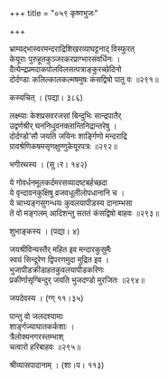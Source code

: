 +++
title = "०५९ कृष्णभुजः"

+++


भ्राम्यद्भास्वरमन्दराद्रिशिखरव्याघट्टनाद् विस्फुरत्  
केयूराः पुरुहूतकुञ्जरकरप्राग्भारसंवर्धिनः ।  
दैत्येन्द्रप्रमदाकपोलविलसत्पत्राङ्कुरच्छेदिनो  
दोर्दण्डाः कलिल्कालकल्मषमुषः कंसद्विषो पातु वः ॥२९१॥  


कस्यचित् । (पद्या। ३८६)  


लक्ष्म्याः केशप्रसवरजसां बिन्दुभिः सान्द्रपातैर्  
उद्वर्णश्रीर् घननिधुवनक्लान्तिनिद्रान्तरेषु ।  
दोर्दण्डो’सौ जयति जयिनः शार्ङ्गिणो मन्दराद्रि  
ग्रावश्रेणिकषमसृणक्षुण्णुकेयूरपत्रः ॥२९२॥  


भगीरथस्य । (सु।र। १४२)  


ये गोवर्धनमूलकर्दमरसव्यादष्टबर्हच्छदा  
ये वृन्दावनकुक्षिषु व्रजवधूलीलोपधानानि च ।  
ये चाभ्यङ्गसुगन्धयः कुवलयापीडस्य दानाम्भसा  
ते वो मङ्गलम् आदिशन्तु सततं कंसद्विषो बाहवः ॥२९३॥  


शुभाङ्कस्य । (पद्या। ४)  


जयश्रीविन्यस्तैर् महित इव मन्दारकुसुमैः   
स्वयं सिन्दूरेण द्विपरणमुदा मुद्रित इव ।   
भुजापीडक्रीडाहतकुवलयापीडकरिणः  
प्रकीर्णासृग्बिन्दुर् जयति भुजदण्डो मुरजितः ॥२९४॥  


जयदेवस्य । (ग्ग् ११।३५)  


पान्तु वो जलदश्यामाः  
शार्ङ्गज्याघातकर्कशाः ।  
त्रैलोक्यनगरस्तम्भाश्  
चत्वारो हरिबाहवः ॥२९५॥  


श्रीव्यासपादानाम् । (शा।प। ११३)  